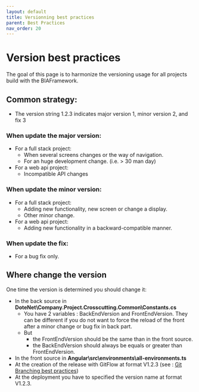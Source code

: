 ```yaml
---
layout: default
title: Versionning best practices
parent: Best Practices
nav_order: 20
---
```


# Version best practices

The goal of this page is to harmonize the versioning usage for all projects build with the BIAFramework.

## Common strategy:
- The version string 1.2.3 indicates major version 1, minor version 2, and fix 3

### When update the major version:
- For a full stack project: 
  - When several screens changes or the way of navigation.
  - For an huge development change. (i.e. > 30 man day)
- For a web api project:
  - Incompatible API changes
  
### When update the minor version:
- For a full stack project: 
  - Adding new functionality, new screen or change a display.
  - Other minor change.
- For a web api project:
  - Adding new functionality in a backward-compatible manner.

### When update the fix:
- For a bug fix only.

## Where change the version
One time the version is determined you should change it:
- In the back source in **DoteNet\Company.Project.Crosscutting.Common\Constants.cs**
  - You have 2 variables : BackEndVersion and FrontEndVersion. They can be different if you do not want to force the reload of the front after a minor change or bug fix in back part.
  - But 
    - the FrontEndVersion should be the same than in the front source.
    - the BackEndVersion should always be equals or greater than FrontEndVersion.
- In the front source in **Angular\src\environments\all-environments.ts**  
- At the creation of the release with GitFlow at format V1.2.3 (see : [Git Branching best practices](./10-GitBranchingBestPractices.md))
- At the deployment you have to specified the version name at format V1.2.3.

